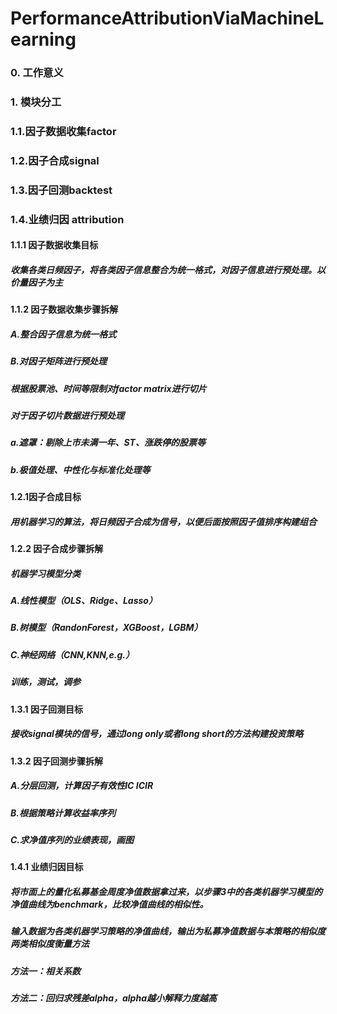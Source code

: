 # PerformanceAttributionViaMachineLearning
### 0. 工作意义
### 1. 模块分工
### 1.1.因子数据收集factor 
### 1.2.因子合成signal 
### 1.3.因子回测backtest 
### 1.4.业绩归因 attribution

#### 1.1.1 因子数据收集目标
##### 收集各类日频因子，将各类因子信息整合为统一格式，对因子信息进行预处理。以价量因子为主
#### 1.1.2 因子数据收集步骤拆解
##### A.整合因子信息为统一格式
##### B.对因子矩阵进行预处理
##### 根据股票池、时间等限制对factor matrix进行切片
##### 对于因子切片数据进行预处理
##### a.遮罩：剔除上市未满一年、ST、涨跌停的股票等
##### b.极值处理、中性化与标准化处理等

#### 1.2.1因子合成目标
##### 用机器学习的算法，将日频因子合成为信号，以便后面按照因子值排序构建组合
#### 1.2.2 因子合成步骤拆解
##### 机器学习模型分类
##### A.线性模型（OLS、Ridge、Lasso）
##### B.树模型（RandonForest，XGBoost，LGBM）
##### C.神经网络（CNN,KNN,e.g.）
##### 训练，测试，调参

#### 1.3.1 因子回测目标
##### 接收signal模块的信号，通过long only或者long short的方法构建投资策略
#### 1.3.2 因子回测步骤拆解
##### A.分层回测，计算因子有效性IC ICIR
##### B.根据策略计算收益率序列
##### C.求净值序列的业绩表现，画图

#### 1.4.1 业绩归因目标
##### 将市面上的量化私募基金周度净值数据拿过来，以步骤3中的各类机器学习模型的净值曲线为benchmark，比较净值曲线的相似性。
##### 输入数据为各类机器学习策略的净值曲线，输出为私募净值数据与本策略的相似度两类相似度衡量方法
##### 方法一：相关系数
##### 方法二：回归求残差alpha，alpha越小解释力度越高
